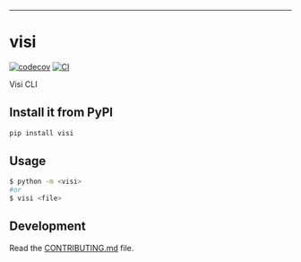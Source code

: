 ---
# visi

[![codecov](https://codecov.io/gh///branch/main/graph/badge.svg?token=_token_here)](https://codecov.io/gh//)
[![CI](https://github.com///actions/workflows/main.yml/badge.svg)](https://github.com///actions/workflows/main.yml)

Visi CLI

## Install it from PyPI

```bash
pip install visi
```

## Usage

```bash
$ python -m <visi>
#or
$ visi <file>
```

## Development

Read the [CONTRIBUTING.md](CONTRIBUTING.md) file.
